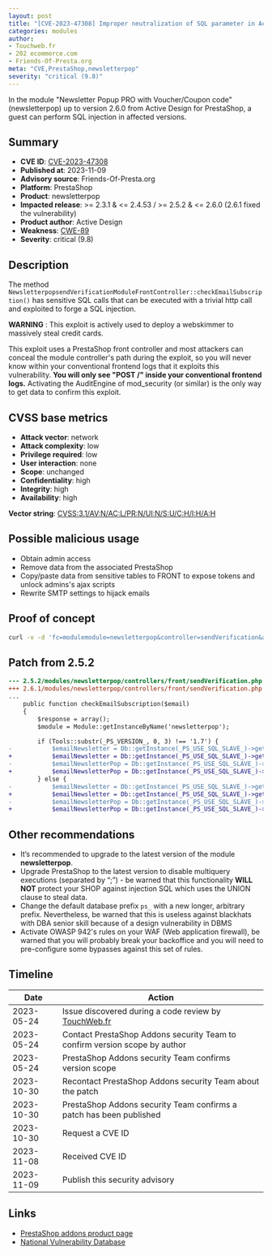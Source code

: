 ```yaml
---
layout: post
title: "[CVE-2023-47308] Improper neutralization of SQL parameter in Active Design - Newsletter Popup PRO with Voucher/Coupon code module for PrestaShop"
categories: modules
author:
- Touchweb.fr
- 202 ecommerce.com
- Friends-Of-Presta.org
meta: "CVE,PrestaShop,newsletterpop"
severity: "critical (9.8)"
---
```


In the module "Newsletter Popup PRO with Voucher/Coupon code" (newsletterpop) up to version 2.6.0 from Active Design for PrestaShop, a guest can perform SQL injection in affected versions.

## Summary

* **CVE ID**: [CVE-2023-47308](https://cve.mitre.org/cgi-bin/cvename.cgi?name=CVE-2023-47308)
* **Published at**: 2023-11-09
* **Advisory source**: Friends-Of-Presta.org
* **Platform**: PrestaShop
* **Product**: newsletterpop
* **Impacted release**: >= 2.3.1 & <= 2.4.53 / >= 2.5.2 & <= 2.6.0 (2.6.1 fixed the vulnerability)
* **Product author**: Active Design
* **Weakness**: [CWE-89](https://cwe.mitre.org/data/definitions/89.html)
* **Severity**: critical (9.8)

## Description

The method `NewsletterpopsendVerificationModuleFrontController::checkEmailSubscription()` has sensitive SQL calls that can be executed with a trivial http call and exploited to forge a SQL injection.

**WARNING** : This exploit is actively used to deploy a webskimmer to massively steal credit cards. 

This exploit uses a PrestaShop front controller and most attackers can conceal the module controller's path during the exploit, so you will never know within your conventional frontend logs that it exploits this vulnerability. **You will only see "POST /" inside your conventional frontend logs.** Activating the AuditEngine of mod_security (or similar) is the only way to get data to confirm this exploit.

## CVSS base metrics

* **Attack vector**: network
* **Attack complexity**: low
* **Privilege required**: low
* **User interaction**: none
* **Scope**: unchanged
* **Confidentiality**: high
* **Integrity**: high
* **Availability**: high

**Vector string**: [CVSS:3.1/AV:N/AC:L/PR:N/UI:N/S:U/C:H/I:H/A:H](https://nvd.nist.gov/vuln-metrics/cvss/v3-calculator?vector=AV:N/AC:L/PR:N/UI:N/S:U/C:H/I:H/A:H)

## Possible malicious usage

* Obtain admin access
* Remove data from the associated PrestaShop
* Copy/paste data from sensitive tables to FRONT to expose tokens and unlock admins's ajax scripts
* Rewrite SMTP settings to hijack emails


## Proof of concept

```bash
curl -v -d 'fc=modulemodule=newsletterpop&controller=sendVerification&action=checkEmailSubscription&email=%22;select+0x73656C65637420736C656570283432293B+into+@a;prepare+b+from+@a;execute+b;--' 'https://preprod.X'
```

## Patch from 2.5.2

```diff
--- 2.5.2/modules/newsletterpop/controllers/front/sendVerification.php
+++ 2.6.1/modules/newsletterpop/controllers/front/sendVerification.php
...
    public function checkEmailSubscription($email)
    {
        $response = array();
        $module = Module::getInstanceByName('newsletterpop');

        if (Tools::substr(_PS_VERSION_, 0, 3) !== '1.7') {
-           $emailNewsletter = Db::getInstance(_PS_USE_SQL_SLAVE_)->getValue('SELECT `email` FROM `'._DB_PREFIX_.'newsletter` WHERE `email`="'.$email.'"');
+           $emailNewsletter = Db::getInstance(_PS_USE_SQL_SLAVE_)->getValue('SELECT `email` FROM `'._DB_PREFIX_.'newsletter` WHERE `email`="'.pSQL($email).'"');
-           $emailNewsletterPop = Db::getInstance(_PS_USE_SQL_SLAVE_)->getValue('SELECT `email` FROM `'._DB_PREFIX_.'newsletterpop` WHERE `email`="'.$email.'"');
+           $emailNewsletterPop = Db::getInstance(_PS_USE_SQL_SLAVE_)->getValue('SELECT `email` FROM `'._DB_PREFIX_.'newsletterpop` WHERE `email`="'.pSQL($email).'"');
        } else {
-           $emailNewsletter = Db::getInstance(_PS_USE_SQL_SLAVE_)->getValue('SELECT `email` FROM `'._DB_PREFIX_.'emailsubscription` WHERE `email`="'.$email.'"');
+           $emailNewsletter = Db::getInstance(_PS_USE_SQL_SLAVE_)->getValue('SELECT `email` FROM `'._DB_PREFIX_.'emailsubscription` WHERE `email`="'.pSQL($email).'"');
-           $emailNewsletterPop = Db::getInstance(_PS_USE_SQL_SLAVE_)->getValue('SELECT `email` FROM `'._DB_PREFIX_.'newsletterpop` WHERE `email`="'.$email.'"');
+           $emailNewsletterPop = Db::getInstance(_PS_USE_SQL_SLAVE_)->getValue('SELECT `email` FROM `'._DB_PREFIX_.'newsletterpop` WHERE `email`="'.pSQL($email).'"');
```

## Other recommendations

* It’s recommended to upgrade to the latest version of the module **newsletterpop**.
* Upgrade PrestaShop to the latest version to disable multiquery executions (separated by “;”) - be warned that this functionality **WILL NOT** protect your SHOP against injection SQL which uses the UNION clause to steal data.
* Change the default database prefix `ps_` with a new longer, arbitrary prefix. Nevertheless, be warned that this is useless against blackhats with DBA senior skill because of a design vulnerability in DBMS
* Activate OWASP 942's rules on your WAF (Web application firewall), be warned that you will probably break your backoffice and you will need to pre-configure some bypasses against this set of rules.


## Timeline

| Date | Action |
|--|--|
| 2023-05-24 | Issue discovered during a code review by [TouchWeb.fr](https://www.touchweb.fr) |
| 2023-05-24 | Contact PrestaShop Addons security Team to confirm version scope by author |
| 2023-05-24 | PrestaShop Addons security Team confirms version scope |
| 2023-10-30 | Recontact PrestaShop Addons security Team about the patch |
| 2023-10-30 | PrestaShop Addons security Team confirms a patch has been published |
| 2023-10-30 | Request a CVE ID |
| 2023-11-08 | Received CVE ID |
| 2023-11-09 | Publish this security advisory |

## Links

* [PrestaShop addons product page](https://addons.prestashop.com/en/newsletter-sms/27119-newsletter-popup-pro-with-voucher-coupon-code.html)
* [National Vulnerability Database](https://nvd.nist.gov/vuln/detail/CVE-2023-47308)
